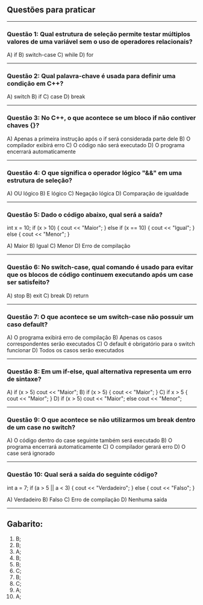 ## Questões para praticar

---

### Questão 1: Qual estrutura de seleção permite testar múltiplos valores de uma variável sem o uso de operadores relacionais?

A) if
B) switch-case
C) while
D) for

---

### Questão 2:  Qual palavra-chave é usada para definir uma condição em C++?

A) switch
B) if
C) case
D) break

---

### Questão 3: No C++, o que acontece se um bloco if não contiver chaves {}?

A) Apenas a primeira instrução após o if será considerada parte dele
B) O compilador exibirá erro
C) O código não será executado
D) O programa encerrará automaticamente

---

### Questão 4: O que significa o operador lógico "&&" em uma estrutura de seleção?

A) OU lógico
B) E lógico
C) Negação lógica
D) Comparação de igualdade

---

### Questão 5: Dado o código abaixo, qual será a saída?

int x = 10;
if (x > 10) {
    cout << "Maior";
} else if (x == 10) {
    cout << "Igual";
} else {
    cout << "Menor";
}

A) Maior
B) Igual
C) Menor
D) Erro de compilação

---

### Questão 6: No switch-case, qual comando é usado para evitar que os blocos de código continuem executando após um case ser satisfeito?

A) stop
B) exit
C) break
D) return

---

### Questão 7: O que acontece se um switch-case não possuir um caso default?

A) O programa exibirá erro de compilação
B) Apenas os casos correspondentes serão executados
C) O default é obrigatório para o switch funcionar
D) Todos os casos serão executados

---

### Questão 8: Em um if-else, qual alternativa representa um erro de sintaxe?

A) if (x > 5) cout << "Maior";
B) if (x > 5) { cout << "Maior"; }
C) if x > 5 { cout << "Maior"; }
D) if (x > 5) cout << "Maior"; else cout << "Menor";

---

### Questão 9: O que acontece se não utilizarmos um break dentro de um case no switch?

A) O código dentro do case seguinte também será executado
B) O programa encerrará automaticamente
C) O compilador gerará erro
D) O case será ignorado

---

### Questão 10: Qual será a saída do seguinte código?

int a = 7;
if (a > 5 || a < 3) {
    cout << "Verdadeiro";
} else {
    cout << "Falso";
}

A) Verdadeiro
B) Falso
C) Erro de compilação
D) Nenhuma saída

---



## Gabarito:

1) B;
2) B;
3) A;
4) B;
5) B;
6) C;
7) B;
8) C;
9) A;
10) A;
